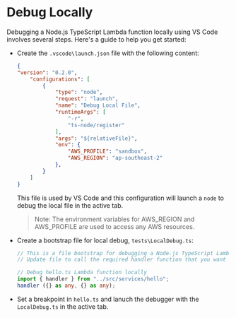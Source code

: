 # Debug Locally

Debugging a Node.js TypeScript Lambda function locally using VS Code involves several steps. Here's a guide to help you get started:

- Create the `.vscode\launch.json` file with the following content:
    ```json
    {
    "version": "0.2.0",
        "configurations": [
            {
                "type": "node",
                "request": "launch",
                "name": "Debug Local File",
                "runtimeArgs": [
                    "-r",
                    "ts-node/register"
                ],
                "args": "${relativeFile}",
                "env": {
                    "AWS_PROFILE": "sandbox",
                    "AWS_REGION": "ap-southeast-2"
                },
            }
        ]
    }
    ```

    This file is used by VS Code and this configuration will launch a `node` to debug the local file in the active tab. 

    > Note: The environment variables for AWS_REGION and AWS_PROFILE are used to access any AWS resources.

- Create a bootstrap file for local debug, `tests\LocalDebug.ts`:
    ```ts
    // This is a file bootstrap for debugging a Node.js TypeScript Lambda function locally using VS Code.
    // Update file to call the required handler function that you want to debug.

    // Debug hello.ts Lambda function locally
    import { handler } from "../src/services/hello";
    handler ({} as any, {} as any);
    ```
- Set a breakpoint in `hello.ts` and lanuch the debugger with the `LocalDebug.ts` in the active tab.

